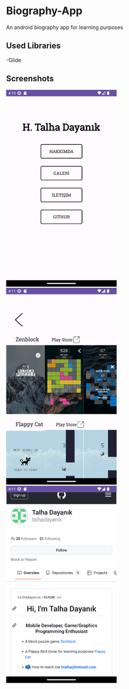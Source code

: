 # Biography-App
An android biography app for learning purposes

## Used Libraries
-Glide

## Screenshots
<img src="BiographyApp/ss0.png" width=300><img src="BiographyApp/ss1.png" width=300><img src="BiographyApp/ss2.png" width=300>



